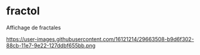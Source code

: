 # fractol
Affichage de fractales

https://user-images.githubusercontent.com/16121214/29663508-b9d6f302-88cb-11e7-9e22-127ddbf655bb.png
